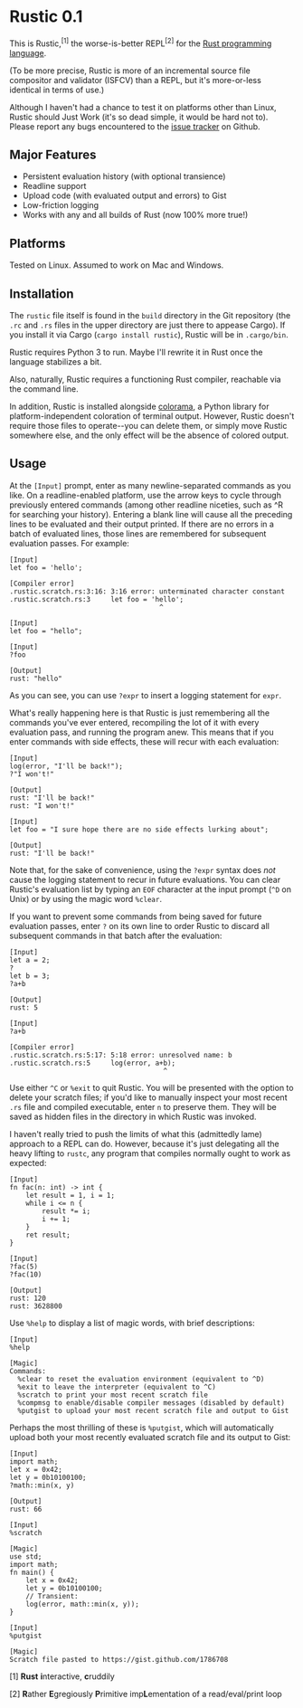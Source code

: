 # Rustic 0.1

This is Rustic,<sup>[1]</sup> the worse-is-better REPL<sup>[2]</sup> for the [Rust programming language](https://github.com/mozilla/rust).

(To be more precise, Rustic is more of an incremental source file compositor and validator (ISFCV) than a REPL, but it's more-or-less identical in terms of use.)

Although I haven't had a chance to test it on platforms other than Linux, Rustic should Just Work (it's so dead simple, it would be hard not to). Please report any bugs encountered to the [issue tracker](https://github.com/bstrie/rust-rustic/issues) on Github.

## Major Features

 * Persistent evaluation history (with optional transience)
 * Readline support
 * Upload code (with evaluated output and errors) to Gist
 * Low-friction logging
 * Works with any and all builds of Rust (now 100% more true!)

## Platforms

Tested on Linux. Assumed to work on Mac and Windows.

## Installation

The `rustic` file itself is found in the `build` directory in the Git repository (the `.rc` and `.rs` files in the upper directory are just there to appease Cargo). If you install it via Cargo (`cargo install rustic`), Rustic will be in `.cargo/bin`.

Rustic requires Python 3 to run. Maybe I'll rewrite it in Rust once the language stabilizes a bit.

Also, naturally, Rustic requires a functioning Rust compiler, reachable via the command line.

In addition, Rustic is installed alongside [colorama](http://pypi.python.org/pypi/colorama), a Python library for platform-independent coloration of terminal output. However, Rustic doesn't require those files to operate--you can delete them, or simply move Rustic somewhere else, and the only effect will be the absence of colored output.

## Usage

At the `[Input]` prompt, enter as many newline-separated commands as you like. On a readline-enabled platform, use the arrow keys to cycle through previously entered commands (among other readline niceties, such as ^R for searching your history). Entering a blank line will cause all the preceding lines to be evaluated and their output printed. If there are no errors in a batch of evaluated lines, those lines are remembered for subsequent evaluation passes. For example:

    [Input]
    let foo = 'hello';
    
    [Compiler error]
    .rustic.scratch.rs:3:16: 3:16 error: unterminated character constant
    .rustic.scratch.rs:3     let foo = 'hello';
                                         ^
    
    [Input]
    let foo = "hello";
    
    [Input]
    ?foo
    
    [Output]
    rust: "hello"

As you can see, you can use `?expr` to insert a logging statement for `expr`.

What's really happening here is that Rustic is just remembering all the commands you've ever entered, recompiling the lot of it with every evaluation pass, and running the program anew. This means that if you enter commands with side effects, these will recur with each evaluation:

    [Input]
    log(error, "I'll be back!");
    ?"I won't!"
    
    [Output]
    rust: "I'll be back!"
    rust: "I won't!"
    
    [Input]
    let foo = "I sure hope there are no side effects lurking about";
    
    [Output]
    rust: "I'll be back!"

Note that, for the sake of convenience, using the `?expr` syntax does *not* cause the logging statement to recur in future evaluations. You can clear Rustic's evaluation list by typing an `EOF` character at the input prompt (`^D` on Unix) or by using the magic word `%clear`.

If you want to prevent some commands from being saved for future evaluation passes, enter `?` on its own line to order Rustic to discard all subsequent commands in that batch after the evaluation:

    [Input]
    let a = 2;
    ?
    let b = 3;
    ?a+b
    
    [Output]
    rust: 5
    
    [Input]
    ?a+b
    
    [Compiler error]
    .rustic.scratch.rs:5:17: 5:18 error: unresolved name: b
    .rustic.scratch.rs:5     log(error, a+b);
                                          ^

Use either `^C` or `%exit` to quit Rustic. You will be presented with the option to delete your scratch files; if you'd like to manually inspect your most recent `.rs` file and compiled executable, enter `n` to preserve them. They will be saved as hidden files in the directory in which Rustic was invoked.

I haven't really tried to push the limits of what this (admittedly lame) approach to a REPL can do. However, because it's just delegating all the heavy lifting to `rustc`, any program that compiles normally ought to work as expected:

    [Input]
    fn fac(n: int) -> int {
        let result = 1, i = 1;
        while i <= n {
            result *= i;
            i += 1;
        }
        ret result;
    }
    
    [Input]
    ?fac(5)
    ?fac(10)
    
    [Output]
    rust: 120
    rust: 3628800

Use `%help` to display a list of magic words, with brief descriptions:

    [Input]
    %help
    
    [Magic]
    Commands:
      %clear to reset the evaluation environment (equivalent to ^D)
      %exit to leave the interpreter (equivalent to ^C)
      %scratch to print your most recent scratch file
      %compmsg to enable/disable compiler messages (disabled by default)
      %putgist to upload your most recent scratch file and output to Gist

Perhaps the most thrilling of these is `%putgist`, which will automatically upload both your most recently evaluated scratch file and its output to Gist:

    [Input]
    import math;
    let x = 0x42;
    let y = 0b10100100;
    ?math::min(x, y)
    
    [Output]
    rust: 66
    
    [Input]
    %scratch
    
    [Magic]
    use std;
    import math;
    fn main() {
        let x = 0x42;
        let y = 0b10100100;
        // Transient:
        log(error, math::min(x, y));
    }

    [Input]
    %putgist
    
    [Magic]
    Scratch file pasted to https://gist.github.com/1786708

[1] **Rust** **i**nteractive, **c**ruddily

[2] **R**ather **E**gregiously **P**rimitive imp**L**ementation of a read/eval/print loop

